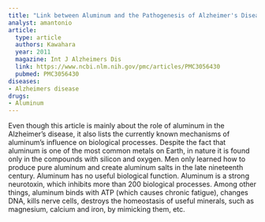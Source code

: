 ```yaml
---
title: "Link between Aluminum and the Pathogenesis of Alzheimer's Disease: The Integration of the Aluminum and Amyloid Cascade Hypotheses"
analyst: amantonio
article:
  type: article
  authors: Kawahara
  year: 2011
  magazine: Int J Alzheimers Dis
  link: https://www.ncbi.nlm.nih.gov/pmc/articles/PMC3056430
  pubmed: PMC3056430
diseases:
- Alzheimers disease
drugs:
- Aluminum
---
```


Even though this article is mainly about the role of aluminum in the Alzheimer’s disease, it also lists the currently known mechanisms of aluminum’s influence on biological processes.
Despite the fact that aluminum is one of the most common metals on Earth, in nature it is found only in the compounds with silicon and oxygen. Men only learned how to produce pure aluminum and create aluminum salts in the late nineteenth century.
Aluminum has no useful biological function.
Aluminum is a strong neurotoxin, which inhibits more than 200 biological processes.
Among other things, aluminum binds with ATP (which causes chronic fatigue), changes DNA, kills nerve cells, destroys the homeostasis of useful minerals, such as magnesium, calcium and iron, by mimicking them, etc.

